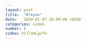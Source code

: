 ```yaml
---
layout: post
title:  "Иткуль"
date:   2020-01-07 20:00:00 +0500
categories: video
number: 6
video: VI7l4mLgvfU
---
```

